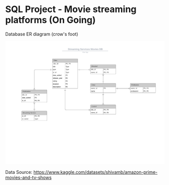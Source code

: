 # SQL Project - Movie streaming platforms (On Going)

Database ER diagram (crow's foot)

![](ERD.jpeg?raw=true)

Data Source: https://www.kaggle.com/datasets/shivamb/amazon-prime-movies-and-tv-shows
